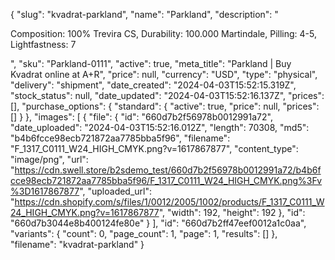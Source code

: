 {
  "slug": "kvadrat-parkland",
  "name": "Parkland",
  "description": "<p>Composition: 100% Trevira CS, Durability: 100.000 Martindale, Pilling: 4-5, Lightfastness: 7</p>",
  "sku": "Parkland-0111",
  "active": true,
  "meta_title": "Parkland | Buy Kvadrat online at A+R",
  "price": null,
  "currency": "USD",
  "type": "physical",
  "delivery": "shipment",
  "date_created": "2024-04-03T15:52:15.319Z",
  "stock_status": null,
  "date_updated": "2024-04-03T15:52:16.137Z",
  "prices": [],
  "purchase_options": {
    "standard": {
      "active": true,
      "price": null,
      "prices": []
    }
  },
  "images": [
    {
      "file": {
        "id": "660d7b2f56978b0012991a72",
        "date_uploaded": "2024-04-03T15:52:16.012Z",
        "length": 70308,
        "md5": "b4b6fcce98ecb721872aa7785bba5f96",
        "filename": "F_1317_C0111_W24_HIGH_CMYK.png?v=1617867877",
        "content_type": "image/png",
        "url": "https://cdn.swell.store/b2sdemo_test/660d7b2f56978b0012991a72/b4b6fcce98ecb721872aa7785bba5f96/F_1317_C0111_W24_HIGH_CMYK.png%3Fv%3D1617867877",
        "uploaded_url": "https://cdn.shopify.com/s/files/1/0012/2005/1002/products/F_1317_C0111_W24_HIGH_CMYK.png?v=1617867877",
        "width": 192,
        "height": 192
      },
      "id": "660d7b3044e8b400124fe80e"
    }
  ],
  "id": "660d7b2ff47eef0012a1c0aa",
  "variants": {
    "count": 0,
    "page_count": 1,
    "page": 1,
    "results": []
  },
  "filename": "kvadrat-parkland"
}